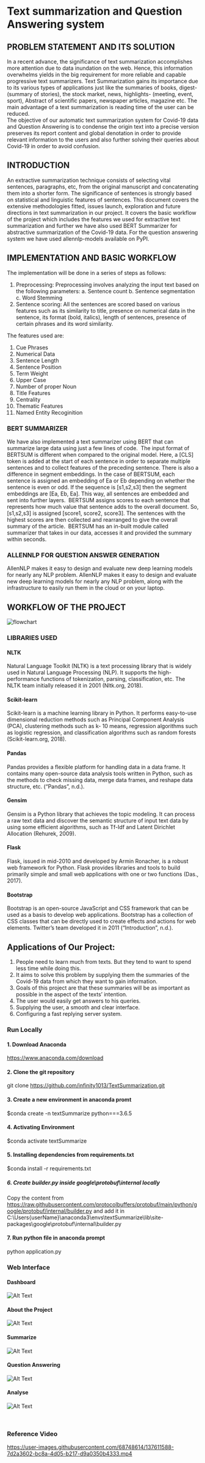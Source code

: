 # Text summarization and Question Answering system

## PROBLEM STATEMENT AND ITS SOLUTION
In a recent advance, the significance of text summarization accomplishes more attention due to data inundation on the web.  Hence, this information overwhelms yields in the 
big requirement for more reliable and capable progressive text summarizers. Text Summarization gains its importance due to its various types of applications just like the summaries of books, digest- (summary of stories), the stock market, news, highlights- (meeting, event, sport), Abstract of scientific papers, newspaper articles, magazine etc. The main advantage of a text summarization is reading time of the user can be reduced.  
The objective of our automatic text summarization system for Covid-19 data and Question Answering is to condense the origin text into a precise version preserves its report content and global denotation in order to provide relevant information to the users and also further solving their queries about Covid-19 in order to avoid confusion.  

## INTRODUCTION
An extractive summarization technique consists of selecting vital sentences, paragraphs, etc, from the original manuscript and concatenating them into a shorter form.  The significance of sentences is  strongly  based  on  statistical  and  linguistic features of sentences.  This document covers the extensive methodologies fitted, issues launch, exploration and future directions in text  summarization in our project. It covers the basic workflow of the project which includes the features we used for extractive text summarization and further we have also used BERT Summarizer for abstractive summarization of the Covid-19 data. For the question answering system we have used allennlp-models available on PyPI.

## IMPLEMENTATION AND BASIC WORKFLOW
The implementation will be done in a series of steps as follows:
1) Preprocessing: Preprocessing involves analyzing the input text based on the following parameters: a. Sentence count b. Sentence segmentation c. Word Stemming 
2) Sentence scoring: All the sentences are scored based on various features such as its similarity to title, presence on numerical data in the sentence, its format (bold, italics), length of sentences, presence of certain phrases and its word similarity. 

The features used are:
1) Cue Phrases
2) Numerical Data
3) Sentence Length
4) Sentence Position
5) Term Weight
6) Upper Case
7) Number of proper Noun
8) Title Features
9) Centrality
10) Thematic Features
11) Named Entity Recoginition

### BERT SUMMARIZER
We have also implemented a text summarizer using BERT that can summarize large data using just a few lines of code. 
The input format of BERTSUM is different when compared to the original model. Here, a [CLS] token is added at the start of each sentence in order to separate multiple sentences and to collect features of the preceding sentence. There is also a difference in segment embeddings. In the case of BERTSUM, each sentence is assigned an embedding of Ea or Eb depending on whether the sentence is even or odd. If the sequence is [s1,s2,s3] then the segment embeddings are [Ea, Eb, Ea]. This way, all sentences are embedded and sent into further layers. 
BERTSUM assigns scores to each sentence that represents how much value that sentence adds to the overall document. So, [s1,s2,s3] is assigned [score1, score2, score3]. The sentences with the highest scores are then collected and rearranged to give the overall summary of the article. 
BERTSUM has an in-built module called summarizer that takes in our data, accesses it and provided the summary within seconds.

### ALLENNLP FOR QUESTION ANSWER GENERATION
AllenNLP makes it easy to design and evaluate new deep learning models for nearly any NLP problem. AllenNLP makes it easy to design and evaluate new deep learning models for nearly any NLP problem, along with the infrastructure to easily run them in the cloud or on your laptop.


## WORKFLOW OF THE PROJECT 
![flowchart](https://github.com/infinity1013/TextSummarization/blob/main/static/flowchart.png)


### LIBRARIES USED

#### NLTK 
Natural Language Toolkit (NLTK) is a text processing library that is widely used in Natural Language Processing (NLP). It supports the high-performance functions of tokenization, parsing, classification, etc. The NLTK team initially released it in 2001 (Nltk.org, 2018). 

#### Scikit-learn 
Scikit-learn is a machine learning library in Python. It performs easy-to-use dimensional reduction methods such as Principal Component Analysis (PCA), clustering methods such as k- 10 means, regression algorithms such as logistic regression, and classification algorithms such as random forests (Scikit-learn.org, 2018). 

#### Pandas 
Pandas provides a flexible platform for handling data in a data frame. It contains many open-source data analysis tools written in Python, such as the methods to check missing data, merge data frames, and reshape data structure, etc. (“Pandas”, n.d.). 

#### Gensim 
Gensim is a Python library that achieves the topic modeling. It can process a raw text data and discover the semantic structure of input text data by using some efficient algorithms, such as Tf-Idf and Latent Dirichlet Allocation (Rehurek, 2009). 

#### Flask 
Flask, issued in mid-2010 and developed by Armin Ronacher, is a robust web framework for Python. Flask provides libraries and tools to build primarily simple and small web applications with one or two functions (Das., 2017). 

#### Bootstrap 
Bootstrap is an open-source JavaScript and CSS framework that can be used as a basis to develop web applications. Bootstrap has a collection of CSS classes that can be directly used to create effects and actions for web elements. Twitter’s team developed it in 2011 (“Introduction”, n.d.).


## Applications of Our Project:
1. People need to learn much from texts. But they tend to want to spend less time while doing this.
2. It aims to solve this problem by supplying them the summaries of the Covid-19 data from which they want to gain information.
3. Goals of this project are that these summaries will be as important as possible in the aspect of the texts’ intention.
4. The user would easily get answers to his queries.
5. Supplying the user, a smooth and clear interface.
6. Configuring a fast replying server system.


### Run Locally

#### 1. Download Anaconda
https://www.anaconda.com/download

#### 2. Clone the git repository
git clone https://github.com/infinity1013/TextSummarization.git

#### 3. Create a new environment in anaconda promt
$conda create -n textSummarize python===3.6.5

#### 4. Activating Environment
$conda activate textSummarize

#### 5. Installing dependencies from requirements.txt
$conda install -r requirements.txt

##### 6. Create builder.py inside google\protobuf\internal locally
Copy the content from https://raw.githubusercontent.com/protocolbuffers/protobuf/main/python/google/protobuf/internal/builder.py
and add it in C:\Users\{userName}\anaconda3\envs\textSummarize\lib\site-packages\google\protobuf\internal\builder.py

#### 7. Run python file in anaconda prompt
python application.py


### Web Interface

#### Dashboard
![Alt Text](/images/Dashboard.png)


#### About the Project
![Alt Text](/images/About_Project.png)


#### Summarize
![Alt Text](/images/Summarize.png)


#### Question Answering
![Alt Text](/images/Q&A.png)


#### Analyse
![Alt Text](/images/Analyse.png)

</br>

### Reference Video



https://user-images.githubusercontent.com/68748614/137611588-7d2a3602-bc8a-4d05-b217-d9a0350b4333.mp4


